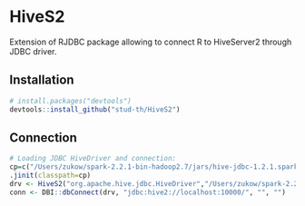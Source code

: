 # HiveS2
Extension of RJDBC package allowing to connect R to HiveServer2 through JDBC driver.

## Installation
``` r
# install.packages("devtools")
devtools::install_github("stud-th/HiveS2")
```
## Connection
``` r
# Loading JDBC HiveDriver and connection:
cp=c("/Users/zukow/spark-2.2.1-bin-hadoop2.7/jars/hive-jdbc-1.2.1.spark2-standalone.jar","/Users/zukow/spark-2.2.1-bin-hadoop2.7/jars/commons-configuration-1.6.jar","/Users/zukow/spark-2.2.1-bin-hadoop2.7/jars/hadoop-common-2.7.3.jar")
.jinit(classpath=cp)
drv <- HiveS2("org.apache.hive.jdbc.HiveDriver","/Users/zukow/spark-2.2.1-bin-hadoop2.7/jars/hive-jdbc-1.2.1.spark2-standalone.jar",identifier.quote='`')
conn <- DBI::dbConnect(drv, "jdbc:hive2://localhost:10000/", "", "")
```

